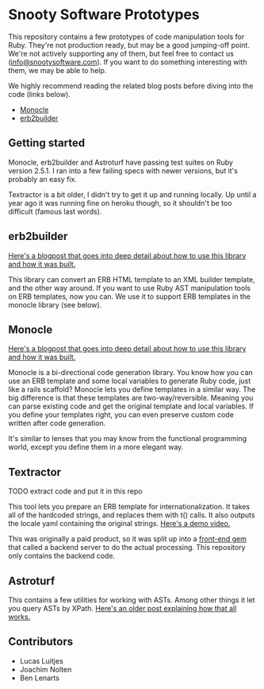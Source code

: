 # Snooty Software Prototypes

This repository contains a few prototypes of code manipulation tools for Ruby. They're not production ready, but may be a good jumping-off point. We're not actively supporting any of them, but feel free to contact us (info@snootysoftware.com). If you want to do something interesting with them, we may be able to help. 

We highly recommend reading the related blog posts before diving into the code (links below).

- [Monocle](https://blog.luitjes.it/posts/monocle/)
- [erb2builder](https://blog.luitjes.it/posts/erb2builder/)

## Getting started

Monocle, erb2builder and Astroturf have passing test suites on Ruby version 2.5.1. I ran into a few failing specs with newer versions, but it's probably an easy fix.

Textractor is a bit older, I didn't try to get it up and running locally. Up until a year ago it was running fine on heroku though, so it shouldn't be too difficult (famous last words).

## erb2builder

[Here's a blogpost that goes into deep detail about how to use this library and how it was built.](https://blog.luitjes.it/posts/erb2builder/)

This library can convert an ERB HTML template to an XML builder template, and the other way around. If you want to use Ruby AST manipulation tools on ERB templates, now you can. We use it to support ERB templates in the monocle library (see below).

## Monocle

[Here's a blogpost that goes into deep detail about how to use this library and how it was built.](https://blog.luitjes.it/posts/monocle-bidirectional-code-generation/)

Monocle is a bi-directional code generation library. You know how you can use an ERB template and some local variables to generate Ruby code, just like a rails scaffold? Monocle lets you define templates in a similar way. The big difference is that these templates are two-way/reversible. Meaning you can parse existing code and get the original template and local variables. If you define your templates right, you can even preserve custom code written after code generation.

It's similar to lenses that you may know from the functional programming world, except you define them in a more elegant way.

## Textractor

TODO extract code and put it in this repo

This tool lets you prepare an ERB template for internationalization. It takes all of the hardcoded strings, and replaces them with t() calls. It also outputs the locale yaml containing the original strings. [Here's a demo video.](https://www.youtube.com/watch?v=gf7Is9axzt8)

This was originally a paid product, so it was split up into a [front-end gem](https://github.com/snootysoftware/textractor-cli) that called a backend server to do the actual processing. This repository only contains the backend code.

## Astroturf

This contains a few utilities for working with ASTs. Among other things it let you query ASTs by XPath. [Here's an older post explaining how that all works.](https://blog.luitjes.it/posts/using-xpath-to-rewrite-ruby-code-with-ease/)

## Contributors

- Lucas Luitjes
- Joachim Nolten
- Ben Lenarts
